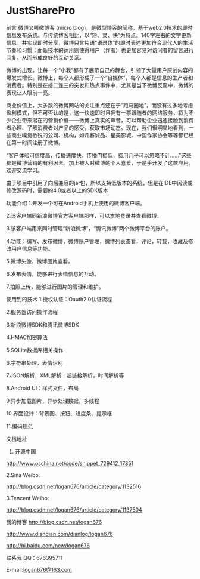 JustSharePro
============
前言
微博又叫微博客 (micro blog)，是微型博客的简称，基于web2.0技术的即时信息发布系统。与传统博客相比，以“短、灵、快”为特点。140字左右的文字更新信息，并实现即时分享，微博只言片语“语录体”的即时表述更加符合现代人的生活节奏和习惯；而新技术的运用则使得用户（作者）也更加容易对访问者的留言进行回复，从而形成良好的互动关系。

微博的出现，让每一个“小我”都有了展示自己的舞台，引领了大量用户原创内容的爆发式增长。微博上，每个人都形成了一个“自媒体”，每个人都是信息的生产者和消费者。特别是在接二连三的突发和热点事件中，尤其是当下微博反腐中，微博的表现让人眼前一亮。

商业价值上，大多数的微博网站的关注重点还在于“跑马圈地”，而没有过多地考虑盈利模式，但不可否认的是，这一快速即时且拥有一票跟随者的网络服务，将为不少企业带来潜在的营销价值——微博上真实的声音，可以帮助企业迅速接触到消费者心理、了解消费者对产品的感受，获取市场动态。现在，我们很明显地看到，一些商业嗅觉敏锐的公司、机构，如凡客诚品、星美影城、中国作家协会等等都已经在第一时间注册了微博。

“客户体验可信度高，传播速度快，传播门槛低，费用几乎可以忽略不计……”这些都是微博营销的有利因素。加上被人对微博的个人喜爱，于是乎开发了这款应用，欢迎交流学习。

由于项目中引用了向后兼容的jar包，所以支持低版本的系统，但是在IDE中阅读或修改源码时，需要的4.0或者以上的SDK版本

功能介绍
1.开发一个可在Android手机上使用的微博客户端。

2.该客户端同新浪微博官方客户端那样，可以本地登录并查看微博。

3.该客户端用来同时管理“新浪微博”，“腾讯微博”两个微博平台的账户。

4.功能：编写、发布微博，微博账户管理，微博列表查看，评论，转载，收藏及修改用户信息等功能。

5.微博头像、微博图片查看。

6.发布表情，能够进行表情信息的互动。

7.拍照上传，能够进行图片的管理和维护。

使用到的技术
1.授权认证：Oauth2.0认证流程

2.服务器访问操作流程

3.新浪微博SDK和腾讯微博SDK

4.HMAC加密算法

5.SQLite数据库相关操作

6.字符串处理，表情识别

7.JSON解析，XML解析：超链接解析，时间解析等

8.Android UI：样式文件，布局

9.异步加载图片，异步处理数据，多线程

10.界面设计：背景图、按钮、进度条、提示框

11.编码规范

文档地址
1. 开源中国

http://www.oschina.net/code/snippet_729412_17351

2.Sina Weibo:

http://blog.csdn.net/logan676/article/category/1132516

3.Tencent Weibo:

http://blog.csdn.net/logan676/article/category/1137504

我的博客
http://blog.csdn.net/logan676

http://www.diandian.com/dianlog/logan676

http://hi.baidu.com/new/logan676

联系我
QQ：676395711

E-mail:logan676@163.com
